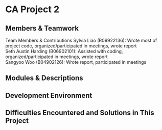 # CA Project 2

## Members & Teamwork
Team Members & Contributions
Sylvia Liao (R09922136): Wrote most of project code, organized/participated in meetings, wrote report  
Seth Austin Harding (B06902101): Assisted with coding, organized/participated in meetings, wrote report  
Sangyoo Woo (B04902126): Wrote report, participated in meetings  

## Modules & Descriptions


## Development Environment

## Difficulties Encountered and Solutions in This Project


